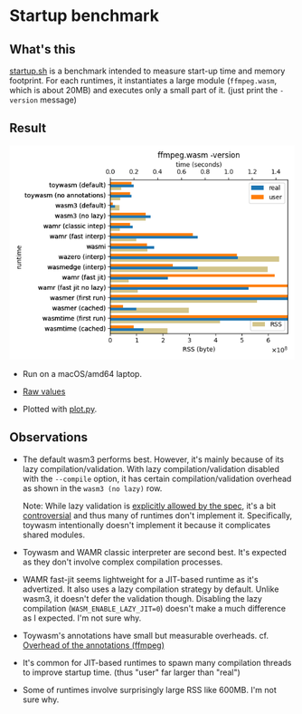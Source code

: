 # Startup benchmark

## What's this

[startup.sh](./startup.sh) is a benchmark intended to measure
start-up time and memory footprint.
For each runtimes, it instantiates a large module (`ffmpeg.wasm`,
which is about 20MB) and executes only a small part of it. (just
print the `-version` message)

## Result

![Result](./startup.png)

* Run on a macOS/amd64 laptop.

* [Raw values](./startup.txt)

* Plotted with [plot.py](./plot.py).

## Observations

* The default wasm3 performs best.
  However, it's mainly because of its lazy compilation/validation.
  With lazy compilation/validation disabled with the `--compile` option,
  it has certain compilation/validation overhead as shown in the
  `wasm3 (no lazy)` row.

  Note: While lazy validation is
  [explicitly allowed by the spec](https://webassembly.github.io/spec/core/appendix/implementation.html#validation),
  it's a bit [controversial](https://github.com/WebAssembly/design/issues/1464)
  and thus many of runtimes don't implement it.
  Specifically, toywasm intentionally doesn't implement it because it
  complicates shared modules.

* Toywasm and WAMR classic interpreter are second best.
  It's expected as they don't involve complex compilation processes.

* WAMR fast-jit seems lightweight for a JIT-based runtime as it's
  advertized.
  It also uses a lazy compilation strategy by default.
  Unlike wasm3, it doesn't defer the validation though. Disabling
  the lazy compilation (`WASM_ENABLE_LAZY_JIT=0`) doesn't make a much
  difference as I expected. I'm not sure why.

* Toywasm's annotations have small but measurable overheads.
  cf. [Overhead of the annotations (ffmpeg)](../README.md#ffmpeg)

* It's common for JIT-based runtimes to spawn many compilation threads
  to improve startup time. (thus "user" far larger than "real")

* Some of runtimes involve surprisingly large RSS like 600MB.
  I'm not sure why.
